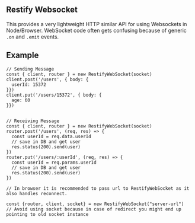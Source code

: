## Restify Websocket

This provides a very lightweight HTTP similar API for using Websockets in Node/Browser. WebSocket code often gets confusing because of generic `.on` and `.emit` events.

## Example

    // Sending Message
    const { client, router } = new RestifyWebSocket(socket)
    client.post('/users', { body: {
      userId: 15372
    }})
    client.put('/users/15372', { body: {
      age: 60
    }})


    // Receiving Message
    const { client, router } = new RestifyWebSocket(socket)
    router.post('/users', (req, res) => {
      const userId = req.data.userId
      // save in DB and get user
      res.status(200).send(user)
    })
    router.put('/users/:userId', (req, res) => {
      const userId = req.params.userId
      // save in DB and get user
      res.status(200).send(user)
    })

    // In browser it is recommended to pass url to RestifyWebSocket as it also handles reconnect.

    const {router, client, socket} = new RestifyWebSocket("server-url")
    // Avoid using socket because in case of redirect you might end up pointing to old socket instance
